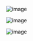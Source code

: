 ![image](https://user-images.githubusercontent.com/76183189/165198496-c7590682-5abb-4f15-9253-02707548f517.png)

![image](https://user-images.githubusercontent.com/76183189/165198512-f588b47f-ed06-49a9-82c1-87f9a76eb6eb.png)

![image](https://user-images.githubusercontent.com/76183189/165198552-6dfff583-3392-4365-bf38-c5f446692755.png)


